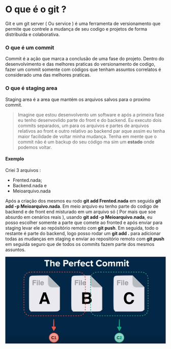 # O que é o git ?

Git e um git server ( Ou service ) é uma ferramenta de versionamento que permite que contrele a mudança de seu codigo e projetos de forma distribuida e colaborativa.


### O que é um commit

Commit é a ação que marca a conclusão de uma fase do projeto.
Dentro do desenvolvimento e das melhores praticas do versionamento de codigo, fazer um commit somente com códigos que tenham assuntos correlatos
é considerado uma das melhores praticas.

### O que é staging area 

Staging area é a area que mantém os arquivos salvos para o proximo commit.

> Imagine que estou desenvolvento um software e após a primeira fase eu tenho desenvovlido parte do front e do backend.
Eu executo dois commits separados, um para os arquivos e partes de arquivos relativos ao front e outro relativo ao backend par aque assim eu tenha maior facilidade de voltar minha mudança. Tenha em mente que o commit não é um backup do seu código ma sim um **estado** onde podemos voltar.  

#### Exemplo

Criei 3 arquivos :

- Frented.nada; 
- Backend.nada e
- Meioarquivo.nada

Após a criação dos mesmos eu rodo **git add Frented.nada** em seguida **git add -p Meioarquivo.nada**. Em meio arquivo eu tenho parte do codigo de backend e de front end misturado em um arquivo só ( Por mais que soe absurdo em cenários reais ), usando **git add -p Meioarquivo.nada**, eu posso escolher somente a parte que comete ao fronted e após enviar para staging levar ele ao repósitório remoto com **git push**. Em seguida, todo o restante é parte do backend, logo posso rodar um **git add .** para adicionar todas as mudanças em staging e enviar ao repositório remoto com **git push** em seguida seguro que de todos os commits fazem parte dos mesmos assuntos.

<p align="center">


<img src="https://github.com/rosthansilva/HowToGit/blob/main/img/commit.png" alt="Sublime's custom image"/>

</p>